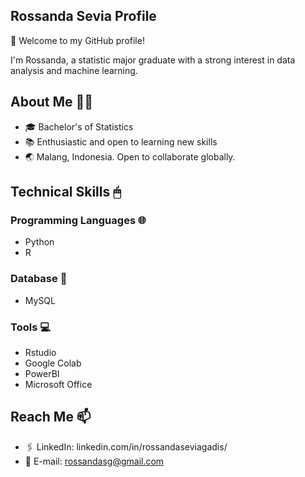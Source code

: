 ## Rossanda Sevia Profile

👋 Welcome to my GitHub profile!

I'm Rossanda, a statistic major graduate with a strong interest in data analysis and machine learning.

## About Me 👩‍🎓
- 🎓 Bachelor's of Statistics
- 📚 Enthusiastic and open to learning new skills
- 🌏 Malang, Indonesia. Open to collaborate globally.

## Technical Skills 🖱
### Programming Languages 🌐
- Python
- R
### Database 📁
- MySQL
### Tools 💻
- Rstudio
- Google Colab
- PowerBI
- Microsoft Office

## Reach Me 📫
- 🖇 LinkedIn: linkedin.com/in/rossandaseviagadis/
- 📧 E-mail: rossandasg@gmail.com
